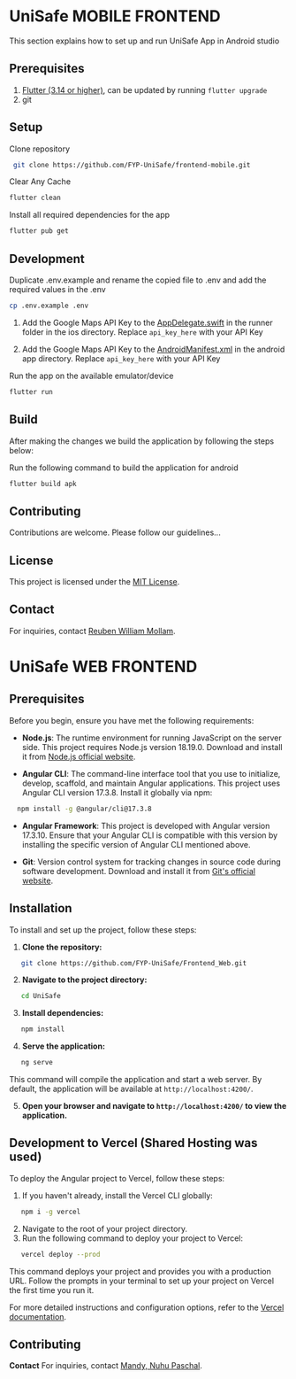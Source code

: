 # UniSafe MOBILE FRONTEND

This section explains how to set up and run UniSafe App in Android studio

## Prerequisites

1. [Flutter (3.14 or higher)](https://flutter.dev/), can be updated by running `flutter upgrade`
2. git

## Setup

Clone repository

```bash
 git clone https://github.com/FYP-UniSafe/frontend-mobile.git
```

Clear Any Cache

```bash
flutter clean
```

Install all required dependencies for the app

```bash
flutter pub get
```

## Development

Duplicate .env.example and rename the copied file to .env and add the required values in the .env

```bash
cp .env.example .env
```

1. Add the Google Maps API Key to the [AppDelegate.swift](/ios/Runner/AppDelegate.swift) in the runner folder in the ios directory. Replace `api_key_here` with your API Key

2. Add the Google Maps API Key to the [AndroidManifest.xml](/android/app/src/main/AndroidManifest.xml) in the android app directory. Replace `api_key_here` with your API Key

Run the app on the available emulator/device

```bash
flutter run
```

## Build

After making the changes we build the application by following the steps below:

Run the following command to build the application for android

```bash
flutter build apk
```

## Contributing

Contributions are welcome. Please follow our guidelines...

## License

This project is licensed under the [MIT License](LICENSE).

## Contact

For inquiries, contact [Reuben William Mollam](mailto:euphoricreuben@gmail.com).

# UniSafe WEB FRONTEND
## Prerequisites

Before you begin, ensure you have met the following requirements:

- **Node.js**: The runtime environment for running JavaScript on the server side. This project requires Node.js version 18.19.0. Download and install it from [Node.js official website](https://nodejs.org/).

- **Angular CLI**: The command-line interface tool that you use to initialize, develop, scaffold, and maintain Angular applications. This project uses Angular CLI version 17.3.8. Install it globally via npm:

```bash
  npm install -g @angular/cli@17.3.8
```

- **Angular Framework**: This project is developed with Angular version 17.3.10. Ensure that your Angular CLI is compatible with this version by installing the specific version of Angular CLI mentioned above.

- **Git**: Version control system for tracking changes in source code during software development. Download and install it from [Git's official website](https://git-scm.com/).

## Installation

To install and set up the project, follow these steps:

1. **Clone the repository:**

```bash
   git clone https://github.com/FYP-UniSafe/Frontend_Web.git
```

2. **Navigate to the project directory:**

```bash
   cd UniSafe
```

3. **Install dependencies:**

```bash
   npm install
```

4. **Serve the application:**

```bash
   ng serve
```

   This command will compile the application and start a web server. By default, the application will be available at `http://localhost:4200/`.

5. **Open your browser and navigate to `http://localhost:4200/` to view the application.**

## Development to Vercel (Shared Hosting was used)

To deploy the Angular project to Vercel, follow these steps:

1. If you haven't already, install the Vercel CLI globally:

```bash
   npm i -g vercel
```

2. Navigate to the root of your project directory.
3. Run the following command to deploy your project to Vercel:

```bash
   vercel deploy --prod
```

   This command deploys your project and provides you with a production URL. Follow the prompts in your terminal to set up your project on Vercel the first time you run it.

For more detailed instructions and configuration options, refer to the [Vercel documentation](https://vercel.com/docs).

## Contributing
**Contact**
For inquiries, contact [Mandy, Nuhu Paschal](mailto:caljr9301@gmail.com).